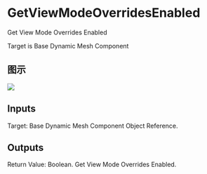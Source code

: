 # GetViewModeOverridesEnabled

Get View Mode Overrides Enabled

Target is Base Dynamic Mesh Component

## 图示

![]($-20221218-18460913.png)

## Inputs

Target: Base Dynamic Mesh Component Object Reference.  

## Outputs

Return Value: Boolean. Get View Mode Overrides Enabled.

